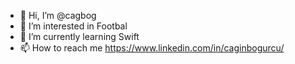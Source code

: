 - 👋 Hi, I’m @cagbog
- 👀 I’m interested in Footbal
- 🌱 I’m currently learning Swift
- 📫 How to reach me https://www.linkedin.com/in/caginbogurcu/
